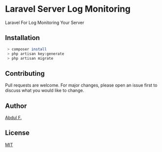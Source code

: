 # Laravel Server Log Monitoring

Laravel For Log Monitoring Your Server

## Installation

```bash
 > composer install 
 > php artisan key:generate
 > php artisan migrate
```

## Contributing
Pull requests are welcome. For major changes, please open an issue first to discuss what you would like to change.

## Author
[Abdul F.](http://linkedin.com/in/abdulfatahhikami/)

## License
[MIT](https://choosealicense.com/licenses/mit/)